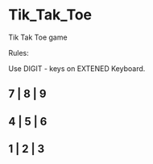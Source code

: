 # Tik_Tak_Toe
Tik Tak Toe game 

Rules:

Use DIGIT - keys on EXTENED Keyboard.

 7 | 8 | 9
-----------
 4 | 5 | 6
-----------
 1 | 2 | 3
-




 
